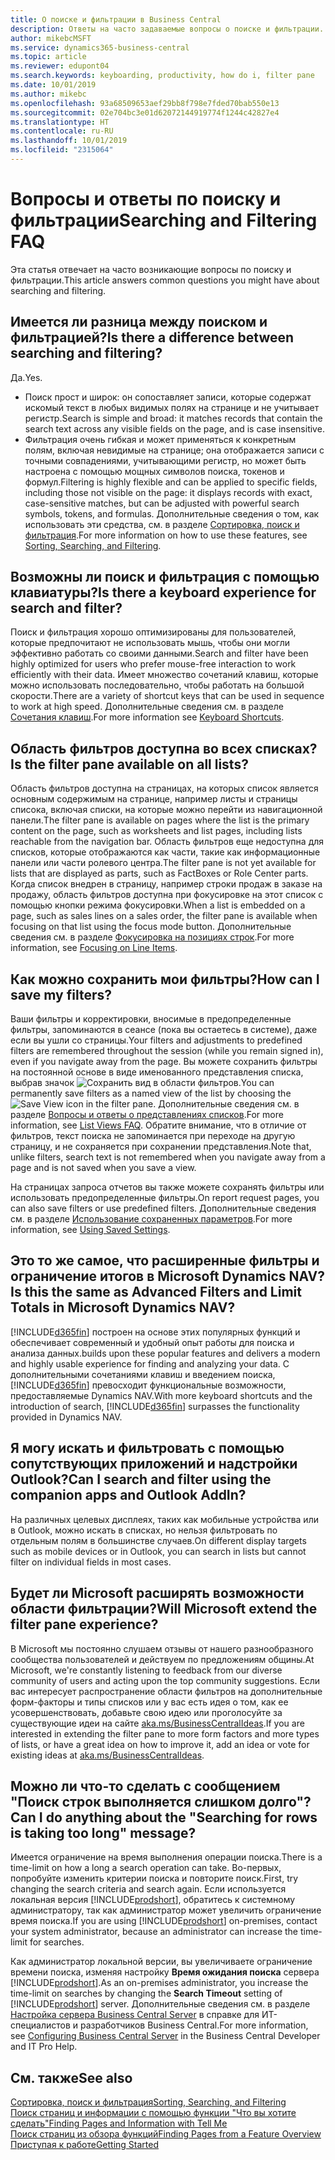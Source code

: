 ```yaml
---
title: О поиске и фильтрации в Business Central
description: Ответы на часто задаваемые вопросы о поиске и фильтрации.
author: mikebcMSFT
ms.service: dynamics365-business-central
ms.topic: article
ms.reviewer: edupont04
ms.search.keywords: keyboarding, productivity, how do i, filter pane
ms.date: 10/01/2019
ms.author: mikebc
ms.openlocfilehash: 93a68509653aef29bb8f798e7fded70bab550e13
ms.sourcegitcommit: 02e704bc3e01d62072144919774f1244c42827e4
ms.translationtype: HT
ms.contentlocale: ru-RU
ms.lasthandoff: 10/01/2019
ms.locfileid: "2315064"
---
```

# <a name="searching-and-filtering-faq"></a><span data-ttu-id="5e7c9-103">Вопросы и ответы по поиску и фильтрации</span><span class="sxs-lookup"><span data-stu-id="5e7c9-103">Searching and Filtering FAQ</span></span>
<span data-ttu-id="5e7c9-104">Эта статья отвечает на часто возникающие вопросы по поиску и фильтрации.</span><span class="sxs-lookup"><span data-stu-id="5e7c9-104">This article answers common questions you might have about searching and filtering.</span></span>

## <a name="is-there-a-difference-between-searching-and-filtering"></a><span data-ttu-id="5e7c9-105">Имеется ли разница между поиском и фильтрацией?</span><span class="sxs-lookup"><span data-stu-id="5e7c9-105">Is there a difference between searching and filtering?</span></span>
<span data-ttu-id="5e7c9-106">Да.</span><span class="sxs-lookup"><span data-stu-id="5e7c9-106">Yes.</span></span>
- <span data-ttu-id="5e7c9-107">Поиск прост и широк: он сопоставляет записи, которые содержат искомый текст в любых видимых полях на странице и не учитывает регистр.</span><span class="sxs-lookup"><span data-stu-id="5e7c9-107">Search is simple and broad: it matches records that contain the search text across any visible fields on the page, and is case insensitive.</span></span>
- <span data-ttu-id="5e7c9-108">Фильтрация очень гибкая и может применяться к конкретным полям, включая невидимые на странице; она отображается записи с точными совпадениями, учитывающими регистр, но может быть настроена с помощью мощных символов поиска, токенов и формул.</span><span class="sxs-lookup"><span data-stu-id="5e7c9-108">Filtering is highly flexible and can be applied to specific fields, including those not visible on the page: it displays records with exact, case-sensitive matches, but can be adjusted with powerful search symbols, tokens, and formulas.</span></span> <span data-ttu-id="5e7c9-109">Дополнительные сведения о том, как использовать эти средства, см. в разделе [Сортировка, поиск и фильтрация](ui-enter-criteria-filters.md).</span><span class="sxs-lookup"><span data-stu-id="5e7c9-109">For more information on how to use these features, see [Sorting, Searching, and Filtering](ui-enter-criteria-filters.md).</span></span>

## <a name="is-there-a-keyboard-experience-for-search-and-filter"></a><span data-ttu-id="5e7c9-110">Возможны ли поиск и фильтрация с помощью клавиатуры?</span><span class="sxs-lookup"><span data-stu-id="5e7c9-110">Is there a keyboard experience for search and filter?</span></span>
<span data-ttu-id="5e7c9-111">Поиск и фильтрация хорошо оптимизированы для пользователей, которые предпочитают не использовать мышь, чтобы они могли эффективно работать со своими данными.</span><span class="sxs-lookup"><span data-stu-id="5e7c9-111">Search and filter have been highly optimized for users who prefer mouse-free interaction to work efficiently with their data.</span></span> <span data-ttu-id="5e7c9-112">Имеет множество сочетаний клавиш, которые можно использовать последовательно, чтобы работать на большой скорости.</span><span class="sxs-lookup"><span data-stu-id="5e7c9-112">There are a variety of shortcut keys that can be used in sequence to work at high speed.</span></span> <span data-ttu-id="5e7c9-113">Дополнительные сведения см. в разделе [Сочетания клавиш](keyboard-shortcuts.md#KeyboardFilter).</span><span class="sxs-lookup"><span data-stu-id="5e7c9-113">For more information see [Keyboard Shortcuts](keyboard-shortcuts.md#KeyboardFilter).</span></span>

## <a name="is-the-filter-pane-available-on-all-lists"></a><span data-ttu-id="5e7c9-114">Область фильтров доступна во всех списках?</span><span class="sxs-lookup"><span data-stu-id="5e7c9-114">Is the filter pane available on all lists?</span></span>
<span data-ttu-id="5e7c9-115">Область фильтров доступна на страницах, на которых список является основным содержимым на странице, например листы и страницы списока, включая списки, на которые можно перейти из навигационной панели.</span><span class="sxs-lookup"><span data-stu-id="5e7c9-115">The filter pane is available on pages where the list is the primary content on the page, such as worksheets and list pages, including lists reachable from the navigation bar.</span></span> <span data-ttu-id="5e7c9-116">Область фильтров еще недоступна для списков, которые отображаются как части, такие как информационные панели или части ролевого центра.</span><span class="sxs-lookup"><span data-stu-id="5e7c9-116">The filter pane is not yet available for lists that are displayed as parts, such as FactBoxes or Role Center parts.</span></span> <span data-ttu-id="5e7c9-117">Когда список внедрен в страницу, например строки продаж в заказе на продажу, область фильтров доступна при фокусировке на этот список с помощью кнопки режима фокусировки.</span><span class="sxs-lookup"><span data-stu-id="5e7c9-117">When a list is embedded on a page, such as sales lines on a sales order, the filter pane is available when focusing on that list using the focus mode button.</span></span> <span data-ttu-id="5e7c9-118">Дополнительные сведения см. в разделе [Фокусировка на позициях строк](ui-enter-data.md#Focus).</span><span class="sxs-lookup"><span data-stu-id="5e7c9-118">For more information, see [Focusing on Line Items](ui-enter-data.md#Focus).</span></span>

## <a name="how-can-i-save-my-filters"></a><span data-ttu-id="5e7c9-119">Как можно сохранить мои фильтры?</span><span class="sxs-lookup"><span data-stu-id="5e7c9-119">How can I save my filters?</span></span>
<span data-ttu-id="5e7c9-120">Ваши фильтры и корректировки, вносимые в предопределенные фильтры, запоминаются в сеансе (пока вы остаетесь в системе), даже если вы ушли со страницы.</span><span class="sxs-lookup"><span data-stu-id="5e7c9-120">Your filters and adjustments to predefined filters are remembered throughout the session (while you remain signed in), even if you navigate away from the page.</span></span> <span data-ttu-id="5e7c9-121">Вы можете сохранить фильтры на постоянной основе в виде именованного представления списка, выбрав значок ![Сохранить вид](media/save_view_icon.png "Сохранить вид") в области фильтров.</span><span class="sxs-lookup"><span data-stu-id="5e7c9-121">You can permanently save filters as a named view of the list by choosing the ![Save View](media/save_view_icon.png "Save View") icon in the filter pane.</span></span> <span data-ttu-id="5e7c9-122">Дополнительные сведения см. в разделе [Вопросы и ответы о представлениях списков](ui-views-faq.md).</span><span class="sxs-lookup"><span data-stu-id="5e7c9-122">For more information, see [List Views FAQ](ui-views-faq.md).</span></span> <span data-ttu-id="5e7c9-123">Обратите внимание, что в отличие от фильтров, текст поиска не запоминается при переходе на другую страницу, и не сохраняется при сохранении представления.</span><span class="sxs-lookup"><span data-stu-id="5e7c9-123">Note that, unlike filters, search text is not remembered when you navigate away from a page and is not saved when you save a view.</span></span>

<span data-ttu-id="5e7c9-124">На страницах запроса отчетов вы также можете сохранять фильтры или использовать предопределенные фильтры.</span><span class="sxs-lookup"><span data-stu-id="5e7c9-124">On report request pages, you can also save filters or use predefined filters.</span></span> <span data-ttu-id="5e7c9-125">Дополнительные сведения см. в разделе [Использование сохраненных параметров](ui-work-report.md#SavedSettings).</span><span class="sxs-lookup"><span data-stu-id="5e7c9-125">For more information, see [Using Saved Settings](ui-work-report.md#SavedSettings).</span></span>

## <a name="is-this-the-same-as-advanced-filters-and-limit-totals-in-microsoft-dynamics-nav"></a><span data-ttu-id="5e7c9-126">Это то же самое, что расширенные фильтры и ограничение итогов в Microsoft Dynamics NAV?</span><span class="sxs-lookup"><span data-stu-id="5e7c9-126">Is this the same as Advanced Filters and Limit Totals in Microsoft Dynamics NAV?</span></span>
[!INCLUDE[d365fin](includes/d365fin_md.md)] <span data-ttu-id="5e7c9-127">построен на основе этих популярных функций и обеспечивает современный и удобный опыт работы для поиска и анализа данных.</span><span class="sxs-lookup"><span data-stu-id="5e7c9-127">builds upon these popular features and delivers a modern and highly usable experience for finding and analyzing your data.</span></span> <span data-ttu-id="5e7c9-128">С дополнительными сочетаниями клавиш и введением поиска, [!INCLUDE[d365fin](includes/d365fin_md.md)] превосходит функциональные возможности, предоставляемые Dynamics NAV.</span><span class="sxs-lookup"><span data-stu-id="5e7c9-128">With more keyboard shortcuts and the introduction of search, [!INCLUDE[d365fin](includes/d365fin_md.md)] surpasses the functionality provided in Dynamics NAV.</span></span>  

## <a name="can-i-search-and-filter-using-the-companion-apps-and-outlook-addin"></a><span data-ttu-id="5e7c9-129">Я могу искать и фильтровать с помощью сопутствующих приложений и надстройки Outlook?</span><span class="sxs-lookup"><span data-stu-id="5e7c9-129">Can I search and filter using the companion apps and Outlook AddIn?</span></span>
<span data-ttu-id="5e7c9-130">На различных целевых дисплеях, таких как мобильные устройства или в Outlook, можно искать в списках, но нельзя фильтровать по отдельным полям в большинстве случаев.</span><span class="sxs-lookup"><span data-stu-id="5e7c9-130">On different display targets such as mobile devices or in Outlook, you can search in lists but cannot filter on individual fields in most cases.</span></span>

## <a name="will-microsoft-extend-the-filter-pane-experience"></a><span data-ttu-id="5e7c9-131">Будет ли Microsoft расширять возможности области фильтрации?</span><span class="sxs-lookup"><span data-stu-id="5e7c9-131">Will Microsoft extend the filter pane experience?</span></span>
<span data-ttu-id="5e7c9-132">В Microsoft мы постоянно слушаем отзывы от нашего разнообразного сообщества пользователей и действуем по предложениям общины.</span><span class="sxs-lookup"><span data-stu-id="5e7c9-132">At Microsoft, we're constantly listening to feedback from our diverse community of users and acting upon the top community suggestions.</span></span> <span data-ttu-id="5e7c9-133">Если вас интересует распространение области фильтров на дополнительные форм-факторы и типы списков или у вас есть идея о том, как ее усовершенствовать, добавьте свою идею или проголосуйте за существующие идеи на сайте [aka.ms/BusinessCentralIdeas](https://aka.ms/businesscentralideas).</span><span class="sxs-lookup"><span data-stu-id="5e7c9-133">If you are interested in extending the filter pane to more form factors and more types of lists, or have a great idea on how to improve it, add an idea or vote for existing ideas at [aka.ms/BusinessCentralIdeas](https://aka.ms/businesscentralideas).</span></span>

## <a name="can-i-do-anything-about-the-searching-for-rows-is-taking-too-long-message"></a><span data-ttu-id="5e7c9-134">Можно ли что-то сделать с сообщением "Поиск строк выполняется слишком долго"?</span><span class="sxs-lookup"><span data-stu-id="5e7c9-134">Can I do anything about the "Searching for rows is taking too long" message?</span></span>

<span data-ttu-id="5e7c9-135">Имеется ограничение на время выполнения операции поиска.</span><span class="sxs-lookup"><span data-stu-id="5e7c9-135">There is a time-limit on how a long a search operation can take.</span></span> <span data-ttu-id="5e7c9-136">Во-первых, попробуйте изменить критерии поиска и повторите поиск.</span><span class="sxs-lookup"><span data-stu-id="5e7c9-136">First, try changing the search criteria and search again.</span></span> <span data-ttu-id="5e7c9-137">Если используется локальная версия [!INCLUDE[prodshort](includes/prodshort.md)], обратитесь к системному администратору, так как администратор может увеличить ограничение время поиска.</span><span class="sxs-lookup"><span data-stu-id="5e7c9-137">If you are using [!INCLUDE[prodshort](includes/prodshort.md)] on-premises, contact your system administrator, because an administrator can increase the time-limit for searches.</span></span>

<span data-ttu-id="5e7c9-138">Как администратор локальной версии, вы увеличиваете ограничение времени поиска, изменяя настройку **Время ожидания поиска** сервера [!INCLUDE[prodshort](includes/prodshort.md)].</span><span class="sxs-lookup"><span data-stu-id="5e7c9-138">As an on-premises administrator, you increase the time-limit on searches by changing the **Search Timeout** setting of [!INCLUDE[prodshort](includes/prodshort.md)] server.</span></span> <span data-ttu-id="5e7c9-139">Дополнительные сведения см. в разделе [Настройка сервера Business Central Server](https://docs.microsoft.com/en-us/dynamics365/business-central/dev-itpro/administration/configure-server-instance?#Database) в справке для ИТ-специалистов и разработчиков Business Central.</span><span class="sxs-lookup"><span data-stu-id="5e7c9-139">For more information, see [Configuring Business Central Server](https://docs.microsoft.com/en-us/dynamics365/business-central/dev-itpro/administration/configure-server-instance?#Database) in the Business Central Developer and IT Pro Help.</span></span>

## <a name="see-also"></a><span data-ttu-id="5e7c9-140">См. также</span><span class="sxs-lookup"><span data-stu-id="5e7c9-140">See also</span></span>
[<span data-ttu-id="5e7c9-141">Сортировка, поиск и фильтрация</span><span class="sxs-lookup"><span data-stu-id="5e7c9-141">Sorting, Searching, and Filtering</span></span>](ui-enter-criteria-filters.md)  
[<span data-ttu-id="5e7c9-142">Поиск страниц и информации с помощью функции "Что вы хотите сделать"</span><span class="sxs-lookup"><span data-stu-id="5e7c9-142">Finding Pages and Information with Tell Me</span></span>](ui-search.md)  
[<span data-ttu-id="5e7c9-143">Поиск страниц из обзора функций</span><span class="sxs-lookup"><span data-stu-id="5e7c9-143">Finding Pages from a Feature Overview</span></span>](ui-role-explorer.md)  
[<span data-ttu-id="5e7c9-144">Приступая к работе</span><span class="sxs-lookup"><span data-stu-id="5e7c9-144">Getting Started</span></span>](product-get-started.md)  
